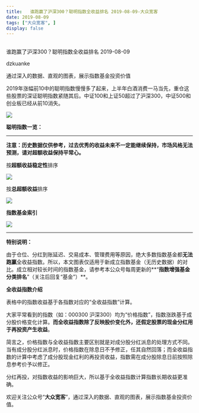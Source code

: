 ```yaml
---
title:   谁跑赢了沪深300？聪明指数全收益排名 2019-08-09-大众宽客
date: 2019-08-09
tags: ["大众宽客", ]
display: false
---
```



## 



谁跑赢了沪深300？聪明指数全收益排名 2019-08-09




dzkuanke




通过深入的数据、直观的图表，展示指数基金投资价值




2019年涨幅前10中的聪明指数慢慢多了起来，上半年白酒消费一马当先，重仓这些股票的深证聪明指数紧随其后。中证100和上证50超过了沪深300，中证500和创业板已经从前10消失。

<img class="rich_pages" data-ratio="0.5758928571428571" data-s="300,640" src="https://mmbiz.qpic.cn/mmbiz_png/PKw3FQPmhIh1NDeF325gIuXQs2MfvXtEYUjicgAUbTPVVEiad7iaOBBTEGvxpYdibENX2Jae3r7D24aKTIdXKJCylQ/640?wx_fmt=png" data-type="png" data-w="896" style="">



**聪明指数一览：**

****

**注意：历史数据仅供参考，过去优秀的收益未来不一定能继续保持，市场风格无法预测，请对超额收益保持平常心。**



按**超额收益稳定性**排序

<img class="rich_pages" data-ratio="1.665938864628821" data-s="300,640" src="https://mmbiz.qpic.cn/mmbiz_png/PKw3FQPmhIh1NDeF325gIuXQs2MfvXtEUV7SYVVdiccQDLGFf2F3PopTrzXOddtLeNHqJZFlAK7oticd7XpLmyLw/640?wx_fmt=png" data-type="png" data-w="916" style="">



按**总超额收益**排序

<img class="rich_pages" data-ratio="1.6717724288840263" data-s="300,640" src="https://mmbiz.qpic.cn/mmbiz_png/PKw3FQPmhIh1NDeF325gIuXQs2MfvXtEicibceF9Wx1z6bsF7icP944AMjepJ7Biabjj3yCupic8urRWZl41aDB0ibPg/640?wx_fmt=png" data-type="png" data-w="914" style="">



**指数基金索引**

<img class="rich_pages" data-ratio="1.505800464037123" data-s="300,640" src="https://mmbiz.qpic.cn/mmbiz_png/PKw3FQPmhIiaV0MBD3KrSJ5wbBPgtYjucnacEZxrTak1XahEE7748GXwo12rbUdIkdxsoyludy3kXrXA3Fk4Sng/640?wx_fmt=png" data-type="png" data-w="862" style=""/>

****

**特别说明：**



由于仓位、分红到账延迟、交易成本、管理费用等原因，绝大多数指数基金都**无法跑赢**全收益指数。所以，本文图表仅适用于新成立指数基金（无历史数据）的对比。成立相对较长时间的指数基金，请参考本公众号每周更新的**“****指数增强基金分类排名****”（关注后回复“基金”）**。



**全收益指数介绍**



表格中的指数收益基于各指数对应的“全收益指数”计算。



大家平常看到的指数（如：000300 沪深300）均为“价格指数”，指数涨跌基于成分股价格变化计算。**而全收益指数除了反映股价变化外，还假定股票的现金分红用于再投资产生收益**。



简言之，价格指数与全收益指数主要区别就是对成分股分红派息的处理方式不同。当有成分股分红派息时，价格指数在除息日不予修正，任其自然回落；而全收益指数的计算中考虑了成分股现金红利的再投资收益，指数需在成分股除息日前按照除息参考价予以修正。



分红再投，对指数收益的影响巨大，所以基于全收益指数计算指数长期收益更准确。





欢迎关注公众号“**大众宽客**”，通过深入的数据、直观的图表，展示指数基金投资价值。
